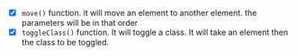 - [x] `move()` function. it will move an element to another element. the parameters will be in that order
- [x] `toggleClass()` function. It will toggle a class. It will take an element then the class to be toggled.
